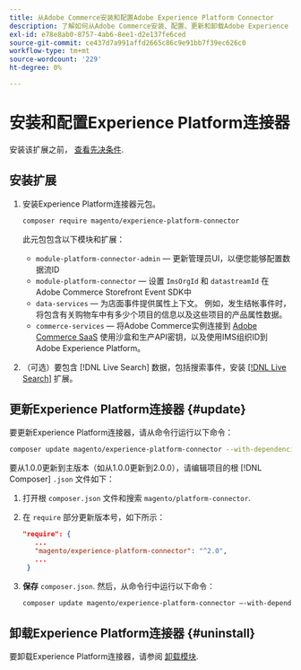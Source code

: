 ```yaml
---
title: 从Adobe Commerce安装和配置Adobe Experience Platform Connector
description: 了解如何从Adobe Commerce安装、配置、更新和卸载Adobe Experience Platform Connector。
exl-id: e78e8ab0-8757-4ab6-8ee1-d2e137fe6ced
source-git-commit: ce437d7a991affd2665c86c9e91bb7f39ec626c0
workflow-type: tm+mt
source-wordcount: '229'
ht-degree: 0%

---
```


# 安装和配置Experience Platform连接器

安装该扩展之前， [查看先决条件](overview.md#prereqs).

## 安装扩展

1. 安装Experience Platform连接器元包。

   ```bash
   composer require magento/experience-platform-connector
   ```

   此元包包含以下模块和扩展：

   * `module-platform-connector-admin`  — 更新管理员UI，以便您能够配置数据流ID
   * `module-platform-connector`  — 设置 `ImsOrgId` 和 `datastreamId` 在Adobe Commerce Storefront Event SDK中
   * `data-services`  — 为店面事件提供属性上下文。 例如，发生结帐事件时，将包含有关购物车中有多少个项目的信息以及这些项目的产品属性数据。
   * `commerce-services`  — 将Adobe Commerce实例连接到 [Adobe Commerce SaaS](../landing/saas.md) 使用沙盒和生产API密钥，以及使用IMS组织ID到Adobe Experience Platform。

1. （可选）要包含 [!DNL Live Search] 数据，包括搜索事件，安装 [[!DNL Live Search]](../live-search/install.md) 扩展。

## 更新Experience Platform连接器 {#update}

要更新Experience Platform连接器，请从命令行运行以下命令：

```bash
composer update magento/experience-platform-connector --with-dependencies
```

要从1.0.0更新到主版本（如从1.0.0更新到2.0.0），请编辑项目的根 [!DNL Composer] `.json` 文件如下：

1. 打开根 `composer.json` 文件和搜索 `magento/platform-connector`.

1. 在 `require` 部分更新版本号，如下所示：

   ```json
   "require": {
      ...
      "magento/experience-platform-connector": "^2.0",
      ...
    }
   ```

1. **保存** `composer.json`. 然后，从命令行中运行以下命令：

   ```bash
   composer update magento/experience-platform-connector –-with-dependencies
   ```

## 卸载Experience Platform连接器 {#uninstall}

要卸载Experience Platform连接器，请参阅 [卸载模块](https://devdocs.magento.com/guides/v2.4/install-gde/install/cli/install-cli-uninstall-mods.html).
